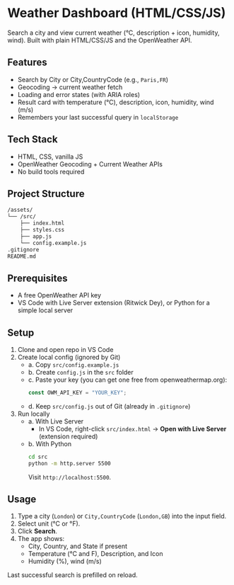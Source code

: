 # Weather Dashboard (HTML/CSS/JS)

Search a city and view current weather (°C, description + icon, humidity, wind). Built with plain HTML/CSS/JS and the OpenWeather API.

## Features
- Search by City or City,CountryCode (e.g., `Paris,FR`)
- Geocoding → current weather fetch
- Loading and error states (with ARIA roles)
- Result card with temperature (°C), description, icon, humidity, wind (m/s)
- Remembers your last successful query in `localStorage`

## Tech Stack
- HTML, CSS, vanilla JS
- OpenWeather Geocoding + Current Weather APIs
- No build tools required

## Project Structure
```bash
/assets/                 
└── /src/
    ├── index.html
    ├── styles.css
    ├── app.js
    └── config.example.js   
.gitignore
README.md
```

## Prerequisites
- A free OpenWeather API key
- VS Code with Live Server extension (Ritwick Dey), or Python for a simple local server

## Setup
1. Clone and open repo in VS Code
2. Create local config (ignored by Git)  
   - a. Copy `src/config.example.js`  
   - b. Create `config.js` in the `src` folder  
   - c. Paste your key (you can get one free from openweathermap.org):  
     ```js
     const OWM_API_KEY = "YOUR_KEY";
     ```
   - d. Keep `src/config.js` out of Git (already in `.gitignore`)
3. Run locally  
   - a. With Live Server  
      - In VS Code, right-click `src/index.html` → **Open with Live Server** (extension required)  
   - b. With Python
     ```bash
     cd src
     python -m http.server 5500
     ```
     Visit `http://localhost:5500`.

## Usage
1. Type a city (`London`) or `City,CountryCode` (`London,GB`) into the input field.  
2. Select unit (°C or °F).  
3. Click **Search**.  
4. The app shows:
   - City, Country, and State if present
   - Temperature (°C and F), Description, and Icon
   - Humidity (%), wind (m/s)

Last successful search is prefilled on reload.
